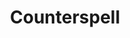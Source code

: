 ---
title: "Counterspell"
index: "counterspell"
permalink: /spells/counterspell/
tags:
  - Spell
  - 3rd Level
  - Abjuration
available_for:
  - Sorcerer
  - Warlock
  - Wizard
level: "3rd Level"
school: "Abjuration"
range: "60 ft"
comp:
  - S
cast_time: "1 Reaction"
description: |
  You attempt to interrupt a creature in the process of casting a spell. If the creature is casting a spell of 3rd level or lower, its spell fails and has no effect. If it is casting a spell of 4th level or higher, make an ability check using your spellcasting ability. The DC equals 10 + the spell's level. On a success, the creature's spell fails and has no effect.

  **At higher levels.** When you cast this spell using a spell slot of 4th level or higher, the interrupted spell has no effect if its level is less than or equal to the level of the spell slot you used.
excerpt: "You attempt to interrupt a creature in the process of casting a spell."
source: "Basic Rules"
---